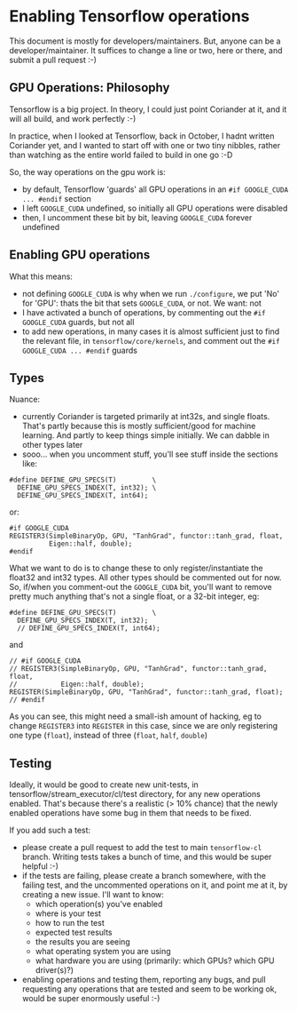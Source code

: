 # Enabling Tensorflow operations

This document is mostly for developers/maintainers.  But, anyone can be a developer/maintainer.  It suffices to change a line or two, here or there, and submit a pull request :-)

## GPU Operations: Philosophy

Tensorflow is a big project. In theory, I could just point Coriander at it, and it will all build, and work perfectly :-)

In practice, when I looked at Tensorflow, back in October, I hadnt written Coriander yet, and I wanted to start off with one or two tiny nibbles,
rather than watching as the entire world failed to build in one go :-D

So, the way operations on the gpu work is:
- by default, Tensorflow 'guards' all GPU operations in an `#if GOOGLE_CUDA ... #endif` section
- I left `GOOGLE_CUDA` undefined, so initially all GPU operations were disabled
- then, I uncomment these bit by bit, leaving `GOOGLE_CUDA` forever undefined

## Enabling GPU operations

What this means:
- not defining `GOOGLE_CUDA` is why when we run `./configure`, we put 'No' for 'GPU': thats the bit that sets `GOOGLE_CUDA`, or not.  We want: not
- I have activated a bunch of operations, by commenting out the `#if GOOGLE_CUDA` guards, but not all
- to add new operations, in many cases it is almost sufficient just to find the relevant file, in `tensorflow/core/kernels`, and comment out the `#if GOOGLE_CUDA ... #endif` guards

## Types

Nuance:
- currently Coriander is targeted primarily at int32s, and single floats.  That's partly because this is mostly sufficient/good for machine learning. And partly to keep things simple initially. We can dabble in other types later
- sooo... when you uncomment stuff, you'll see stuff inside the sections like:
```
#define DEFINE_GPU_SPECS(T)         \
  DEFINE_GPU_SPECS_INDEX(T, int32); \
  DEFINE_GPU_SPECS_INDEX(T, int64);
```
or:
```
#if GOOGLE_CUDA
REGISTER3(SimpleBinaryOp, GPU, "TanhGrad", functor::tanh_grad, float,
          Eigen::half, double);
#endif
```

What we want to do is to change these to only register/instantiate the float32 and int32 types. All other types should be commented out for now.  So,
if/when you comment-out the `GOOGLE_CUDA` bit, you'll want to remove pretty much anything that's not a single float, or a 32-bit integer, eg:
```
#define DEFINE_GPU_SPECS(T)         \
  DEFINE_GPU_SPECS_INDEX(T, int32);
  // DEFINE_GPU_SPECS_INDEX(T, int64);
```
and
```
// #if GOOGLE_CUDA
// REGISTER3(SimpleBinaryOp, GPU, "TanhGrad", functor::tanh_grad, float,
//           Eigen::half, double);
REGISTER(SimpleBinaryOp, GPU, "TanhGrad", functor::tanh_grad, float);
// #endif
```

As you can see, this might need a small-ish amount of hacking, eg to change `REGISTER3` into `REGISTER` in this case, since we are only registering
one type (`float`), instead of three (`float`, `half`, `double`)

## Testing

Ideally, it would be good to create new unit-tests, in tensorflow/stream_executor/cl/test directory, for any new operations enabled. That's because
there's a realistic (> 10% chance) that the newly enabled operations have some bug in them that needs to be fixed.

If you add such a test:
- please create a pull request to add the test to main `tensorflow-cl` branch.  Writing tests takes a bunch of time, and this would be super helpful :-)
- if the tests are failing, please create a branch somewhere, with the failing test, and the uncommented operations on it, and point me at it, by creating a new issue. I'll want to know:
  - which operation(s) you've enabled
  - where is your test
  - how to run the test
  - expected test results
  - the results you are seeing
  - what operating system you are using
  - what hardware you are using (primarily: which GPUs? which GPU driver(s)?)
- enabling operations and testing them, reporting any bugs, and pull requesting any operations that are tested and seem to be working ok, would be super enormously useful :-)
